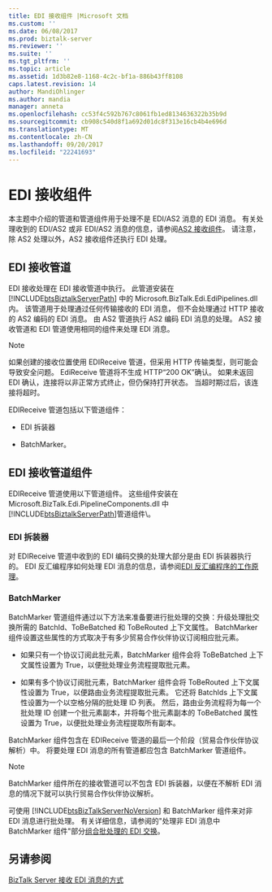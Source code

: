 ```yaml
---
title: EDI 接收组件 |Microsoft 文档
ms.custom: ''
ms.date: 06/08/2017
ms.prod: biztalk-server
ms.reviewer: ''
ms.suite: ''
ms.tgt_pltfrm: ''
ms.topic: article
ms.assetid: 1d3b82e8-1168-4c2c-bf1a-886b43ff8108
caps.latest.revision: 14
author: MandiOhlinger
ms.author: mandia
manager: anneta
ms.openlocfilehash: cc53f4c592b767c8061fb1ed8134636322b35b9d
ms.sourcegitcommit: cb908c540d8f1a692d01dc8f313e16cb4b4e696d
ms.translationtype: MT
ms.contentlocale: zh-CN
ms.lasthandoff: 09/20/2017
ms.locfileid: "22241693"
---
```

# <a name="edi-receive-components"></a>EDI 接收组件
本主题中介绍的管道和管道组件用于处理不是 EDI/AS2 消息的 EDI 消息。 有关处理收到的 EDI/AS2 或非 EDI/AS2 消息的信息，请参阅[AS2 接收组件](../core/as2-receive-components.md)。 请注意，除 AS2 处理以外，AS2 接收组件还执行 EDI 处理。  
  
## <a name="edi-receive-pipeline"></a>EDI 接收管道  
 EDI 接收处理在 EDI 接收管道中执行。 此管道安装在 [!INCLUDE[btsBiztalkServerPath](../includes/btsbiztalkserverpath-md.md)] 中的 Microsoft.BizTalk.Edi.EdiPipelines.dll 内。 该管道用于处理通过任何传输接收的 EDI 消息， 但不会处理通过 HTTP 接收的 AS2 编码的 EDI 消息。 由 AS2 管道执行 AS2 编码 EDI 消息的处理。 AS2 接收管道和 EDI 管道使用相同的组件来处理 EDI 消息。  
  
> [!NOTE]
>  如果创建的接收位置使用 EDIReceive 管道，但采用 HTTP 传输类型，则可能会导致安全问题。 EdiReceive 管道将不生成 HTTP“200 OK”确认。 如果未返回 EDI 确认，连接将以非正常方式终止，但仍保持打开状态。 当超时期过后，该连接将超时。  
  
 EDIReceive 管道包括以下管道组件：  
  
-   EDI 拆装器  
  
-   BatchMarker。  
  
## <a name="edi-receive-pipeline-components"></a>EDI 接收管道组件  
 EDIReceive 管道使用以下管道组件。 这些组件安装在 Microsoft.BizTalk.Edi.PipelineComponents.dll 中[!INCLUDE[btsBiztalkServerPath](../includes/btsbiztalkserverpath-md.md)]管道组件\\。  
  
### <a name="edi-disassembler"></a>EDI 拆装器  
 对 EDIReceive 管道中收到的 EDI 编码交换的处理大部分是由 EDI 拆装器执行的。 EDI 反汇编程序如何处理 EDI 消息的信息，请参阅[EDI 反汇编程序的工作原理](../core/how-the-edi-disassembler-works.md)。  
  
### <a name="batchmarker"></a>BatchMarker  
 BatchMarker 管道组件通过以下方法来准备要进行批处理的交换：升级处理批交换所需的 BatchId、ToBeBatched 和 ToBeRouted 上下文属性。 BatchMarker 组件设置这些属性的方式取决于有多少贸易合作伙伴协议订阅相应批元素。  
  
-   如果只有一个协议订阅此批元素，BatchMarker 组件会将 ToBeBatched 上下文属性设置为 True，以便批处理业务流程提取批元素。  
  
-   如果有多个协议订阅批元素，BatchMarker 组件会将 ToBeRouted 上下文属性设置为 True，以便路由业务流程提取批元素。 它还将 BatchIds 上下文属性设置为一个以空格分隔的批处理 ID 列表。 然后，路由业务流程将为每一个批处理 ID 创建一个批元素副本，并将每个批元素副本的 ToBeBatched 属性设置为 True，以便批处理业务流程提取所有副本。  
  
 BatchMarker 组件包含在 EDIReceive 管道的最后一个阶段（贸易合作伙伴协议解析）中。 将要处理 EDI 消息的所有管道都应包含 BatchMarker 管道组件。  
  
> [!NOTE]
>  BatchMarker 组件所在的接收管道可以不包含 EDI 拆装器，以便在不解析 EDI 消息的情况下就可以执行贸易合作伙伴协议解析。  
  
 可使用 [!INCLUDE[btsBizTalkServerNoVersion](../includes/btsbiztalkservernoversion-md.md)] 和 BatchMarker 组件来对非 EDI 消息进行批处理。 有关详细信息，请参阅的"处理非 EDI 消息中 BatchMarker 组件"部分[组合批处理的 EDI 交换](../core/assembling-a-batched-edi-interchange.md)。  
  
## <a name="see-also"></a>另请参阅  
 [BizTalk Server 接收 EDI 消息的方式](../core/how-biztalk-server-receives-edi-messages.md)